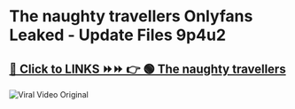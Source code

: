 
 # The naughty travellers Onlyfans Leaked - Update Files 9p4u2

## <h2><a href="https://clipsfans.com/The_naughty_travellers&ref=git">🔗 Click to LINKS ⏩⏩ 👉 🟢 The naughty travellers </a></h2>

<a href="https://clipsfans.com/The_naughty_travellers&ref=git" rel="nofollow" data-target="animated-image.originalLink"><img src="https://i.ibb.co.com/xMMVF88/686577567.gif" alt="Viral Video Original" style="max-width: 100%; display: inline-block;" data-target="animated-image.originalImage"></a>

